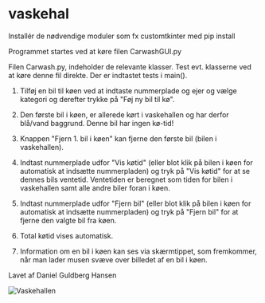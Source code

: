 # vaskehal

Installér de nødvendige moduler som fx customtkinter med pip install

Programmet startes ved at køre filen CarwashGUI.py

Filen Carwash.py, indeholder de relevante klasser. Test evt. klasserne ved at køre denne fil direkte. Der er indtastet tests i main().

1. Tilføj en bil til køen ved at indtaste nummerplade og ejer og vælge kategori og derefter trykke på "Føj ny bil til kø".

2. Den første bil i køen, er allerede kørt i vaskehallen og har derfor blå/vand baggrund. Denne bil har ingen kø-tid!

3. Knappen "Fjern 1. bil i køen" kan fjerne den første bil (bilen i vaskehallen).

4. Indtast nummerplade udfor "Vis køtid" (eller blot klik på bilen i køen for automatisk at indsætte nummerpladen) og tryk på "Vis køtid" for at se dennes bils ventetid. Ventetiden er beregnet som tiden for bilen i vaskehallen samt alle andre biler foran i køen.

5. Indtast nummerplade udfor "Fjern bil" (eller blot klik på bilen i køen for automatisk at indsætte nummerpladen) og tryk på "Fjern bil" for at fjerne den valgte bil fra køen.

6. Total køtid vises automatisk.

7. Information om en bil i køen kan ses via skærmtippet, som fremkommer, når man lader musen svæve over billedet af en bil i køen.

Lavet af Daniel Guldberg Hansen

![Vaskehallen](https://user-images.githubusercontent.com/89967372/226675026-15066b2c-327c-4b21-aa47-091b2c66da70.png)
